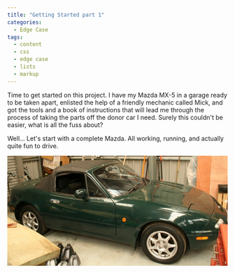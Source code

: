 ```yaml
---
title: "Getting Started part 1"
categories:
  - Edge Case
tags:
  - content
  - css
  - edge case
  - lists
  - markup
---
```


Time to get started on this project. I have my Mazda MX-5 in a garage ready to be taken apart, enlisted the help of a friendly mechanic called Mick, and got the tools and a book of instructions that will lead me through the process of taking the parts off the donor car I need. Surely this couldn't be easier, what is all the fuss about?

Well... Let's start with a complete Mazda. All working, running, and actually quite fun to drive.

![Mazda MX-5](./images/MX5-full.jpg)

